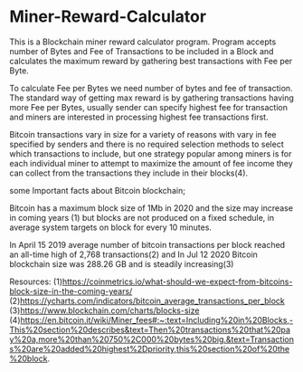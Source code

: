 # Miner-Reward-Calculator
This is a Blockchain miner reward calculator program. Program accepts number of Bytes and Fee of Transactions to be included in a Block and calculates the maximum reward by gathering best transactions with Fee per Byte.

To calculate Fee per Bytes we need number of bytes and fee of transaction. The standard way of getting max reward is by gathering transactions having more Fee per Bytes, usually sender can specify highest fee for transaction and miners are interested in processing highest fee transactions first.

Bitcoin transactions vary in size for a variety of reasons with vary in fee specified by senders and there is no required selection methods to select which transactions to include, but one strategy popular among miners is for each individual miner to attempt to maximize the amount of fee income they can collect from the transactions they include in their blocks(4). 

some Important facts about Bitcoin blockchain;

Bitcoin has a maximum block size of 1Mb in 2020 and the size may increase in coming years (1) but blocks are not produced on a fixed schedule, in average system targets on block for every 10 minutes. 

In April 15 2019 average number of bitcoin transactions per block reached an all-time high of 2,768 transactions(2) and In Jul 12 2020 Bitcoin blockchain size was 288.26 GB and is steadily increasing(3)

Resources:
(1)https://coinmetrics.io/what-should-we-expect-from-bitcoins-block-size-in-the-coming-years/
(2)https://ycharts.com/indicators/bitcoin_average_transactions_per_block
(3)https://www.blockchain.com/charts/blocks-size
(4)https://en.bitcoin.it/wiki/Miner_fees#:~:text=Including%20in%20Blocks,-This%20section%20describes&text=Then%20transactions%20that%20pay%20a,more%20than%20750%2C000%20bytes%20big.&text=Transactions%20are%20added%20highest%2Dpriority,this%20section%20of%20the%20block.
